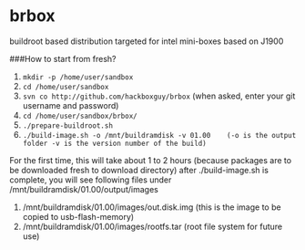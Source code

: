 # brbox
buildroot based distribution targeted for intel mini-boxes based on J1900

###How to start from fresh?
1. ```mkdir -p /home/user/sandbox```
2. ```cd /home/user/sandbox```
3. ```svn co http://github.com/hackboxguy/brbox```      (when asked, enter your git username and password)
4. ```cd /home/user/sandbox/brbox/```
5. ```./prepare-buildroot.sh```
6. ```./build-image.sh -o /mnt/buildramdisk -v 01.00    (-o is the output folder -v is the version number of the build)```

For the first time, this will take about 1 to 2 hours (because packages are to be downloaded fresh to download directory)
after ./build-image.sh is complete, you will see following files under /mnt/buildramdisk/01.00/output/images
  1. /mnt/buildramdisk/01.00/images/out.disk.img (this is the image to be copied to usb-flash-memory)
  2. /mnt/buildramdisk/01.00/images/rootfs.tar   (root file system for future use)

